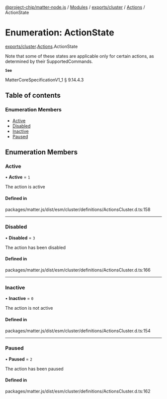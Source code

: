 [@project-chip/matter-node.js](../README.md) / [Modules](../modules.md) / [exports/cluster](../modules/exports_cluster.md) / [Actions](../modules/exports_cluster.Actions.md) / ActionState

# Enumeration: ActionState

[exports/cluster](../modules/exports_cluster.md).[Actions](../modules/exports_cluster.Actions.md).ActionState

Note that some of these states are applicable only for certain actions, as determined by their SupportedCommands.

**`See`**

MatterCoreSpecificationV1_1 § 9.14.4.3

## Table of contents

### Enumeration Members

- [Active](exports_cluster.Actions.ActionState.md#active)
- [Disabled](exports_cluster.Actions.ActionState.md#disabled)
- [Inactive](exports_cluster.Actions.ActionState.md#inactive)
- [Paused](exports_cluster.Actions.ActionState.md#paused)

## Enumeration Members

### Active

• **Active** = ``1``

The action is active

#### Defined in

packages/matter.js/dist/esm/cluster/definitions/ActionsCluster.d.ts:158

___

### Disabled

• **Disabled** = ``3``

The action has been disabled

#### Defined in

packages/matter.js/dist/esm/cluster/definitions/ActionsCluster.d.ts:166

___

### Inactive

• **Inactive** = ``0``

The action is not active

#### Defined in

packages/matter.js/dist/esm/cluster/definitions/ActionsCluster.d.ts:154

___

### Paused

• **Paused** = ``2``

The action has been paused

#### Defined in

packages/matter.js/dist/esm/cluster/definitions/ActionsCluster.d.ts:162
